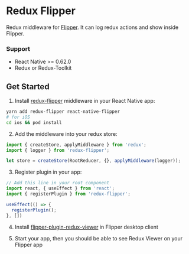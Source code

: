 # Redux Flipper
Redux middleware for [Flipper](https://fbflipper.com/). It can log redux actions and show inside Flipper. 

### Support
- React Native >= 0.62.0
- Redux or Redux-Toolkit

## Get Started
1. Install [redux-flipper](https://github.com/jk-gan/redux-flipper) middleware in your React Native app:
```bash
yarn add redux-flipper react-native-flipper
# for iOS
cd ios && pod install
```

2. Add the middleware into your redux store:
```javascript
import { createStore, applyMiddleware } from 'redux';
import { logger } from 'redux-flipper';

let store = createStore(RootReducer, {}, applyMiddleware(logger));
```

3. Register plugin in your app:
```javascript
// Add this line in your root component
import react, { useEffect } from 'react';
import { registerPlugin } from 'redux-flipper';

useEffect(() => {
  registerPlugin();
}, [])
```

4. Install [flipper-plugin-redux-viewer](https://github.com/jk-gan/flipper-plugin-redux-viewer) in Flipper desktop client

5. Start your app, then you should be able to see Redux Viewer on your Flipper app

